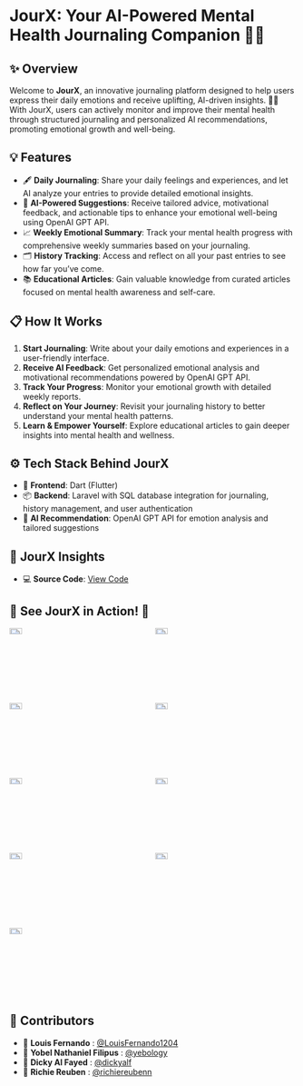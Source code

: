 # JourX: Your AI-Powered Mental Health Journaling Companion 🌟📝  

## ✨ Overview  
Welcome to **JourX**, an innovative journaling platform designed to help users express their daily emotions and receive uplifting, AI-driven insights. 🚀💖 With JourX, users can actively monitor and improve their mental health through structured journaling and personalized AI recommendations, promoting emotional growth and well-being.  

## 💡 Features  
- 🖋️ **Daily Journaling**: Share your daily feelings and experiences, and let AI analyze your entries to provide detailed emotional insights.  
- 🤖 **AI-Powered Suggestions**: Receive tailored advice, motivational feedback, and actionable tips to enhance your emotional well-being using OpenAI GPT API.  
- 📈 **Weekly Emotional Summary**: Track your mental health progress with comprehensive weekly summaries based on your journaling.  
- 🗂️ **History Tracking**: Access and reflect on all your past entries to see how far you’ve come.  
- 📚 **Educational Articles**: Gain valuable knowledge from curated articles focused on mental health awareness and self-care.  

## 📋 How It Works  
1. **Start Journaling**: Write about your daily emotions and experiences in a user-friendly interface.  
2. **Receive AI Feedback**: Get personalized emotional analysis and motivational recommendations powered by OpenAI GPT API.  
3. **Track Your Progress**: Monitor your emotional growth with detailed weekly reports.  
4. **Reflect on Your Journey**: Revisit your journaling history to better understand your mental health patterns.  
5. **Learn & Empower Yourself**: Explore educational articles to gain deeper insights into mental health and wellness.  

## ⚙️ Tech Stack Behind JourX  
- 🎨 **Frontend**: Dart (Flutter)  
- 📦 **Backend**: Laravel with SQL database integration for journaling, history management, and user authentication  
- 🤖 **AI Recommendation**: OpenAI GPT API for emotion analysis and tailored suggestions  

## 🚀 JourX Insights  
- 💻 **Source Code**: [View Code](https://github.com/yebology/jourx-frontend)  

## 🌟 See JourX in Action! 📸  
<div style="display: grid; grid-template-columns: repeat(2, 1fr); gap: 10px;">  
    <img src="https://drive.google.com/uc?id=1Zt2qq68tZDkfQi1ZvDjvwT3Vl_5V7eQq" alt="Screenshot 1" style="width: 30%;"/>  
    <img src="https://drive.google.com/uc?id=15RHPV-OSJ54VVh4K3LZMFMHFEK8bF3Dv" alt="Screenshot 2" style="width: 30%;"/>  
    <img src="https://drive.google.com/uc?id=16iD103dSwKOsMpnX_CZtahkyYE5s3fqY" alt="Screenshot 3" style="width: 30%;"/>  
    <img src="https://drive.google.com/uc?id=1eV7PnE7RADxKf5ouAlRI5MYB08OWqo3f" alt="Screenshot 4" style="width: 30%;"/> 
    <img src="https://drive.google.com/uc?id=178SqeHsyUrLSGFUC-zIgRmXJq2Q4s7U0" alt="Screenshot 5" style="width: 30%;"/> 
    <img src="https://drive.google.com/uc?id=1d1hLWegahLYPMJ-uE2it1fFtf7m7KR_p" alt="Screenshot 6" style="width: 30%;"/> 
    <img src="https://drive.google.com/uc?id=1QCtrN4cPCEfvJvBJls74-Z5_qjaT7W0Z" alt="Screenshot 7" style="width: 30%;"/> 
    <img src="https://drive.google.com/uc?id=12hx5IsjOEVK8XLsZbJ9gGNlJ9OGGMzad" alt="Screenshot 8" style="width: 30%;"/> 
    <img src="https://drive.google.com/uc?id=1hEsebXti01-BAePCFZ_0S2ajR-x5Kvut" alt="Screenshot 9" style="width: 30%;"/> 
</div>  

## 🤝 Contributors  
- 🧑 **Louis Fernando** : [@LouisFernando1204](https://github.com/LouisFernando1204)  
- 🧑 **Yobel Nathaniel Filipus** : [@yebology](https://github.com/yebology)  
- 🧑 **Dicky Al Fayed** : [@dickyalf](https://github.com/dickyalf)  
- 🧑 **Richie Reuben** : [@richiereubenn](https://github.com/richiereubenn)  
